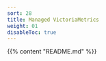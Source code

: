 ```yaml
---
sort: 28
title: Managed VictoriaMetrics
weight: 01
disableToc: true
---
```

{{% content "README.md" %}}
